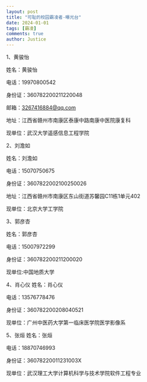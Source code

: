 ```yaml
---
layout: post
title: "可耻的校园霸凌者-曝光台"
date: 2024-01-01
tags: [霸凌]
comments: true
author: Justice
---
```


1、黄骏怡

姓名：黄骏怡

电话：19970800542

身份证：360782200211220048

邮箱：3267416884@qq.com

地址：江西省赣州市南康区泰康中路南康中医院康复科

现单位：武汉大学遥感信息工程学院

2、刘澹如

姓名：刘澹如

电话：15070750675

身份证：3607822002100250026

地址：江西省赣州市南康区东山街道苏馨园C11栋1单元402

现单位：北京大学工学院

3、郭彦杏

姓名：郭彦杏

电话：15007972299

身份证：360782200211200020

现单位:中国地质大学

4、肖心仪
姓名：肖心仪

电话：13576778476

身份证：360782200208040521

现单位：广州中医药大学第一临床医学院医学影像系

5、张烜
姓名：张烜

电话：18870746993

身份证：36078220011231003X

现单位：武汉理工大学计算机科学与技术学院软件工程专业
